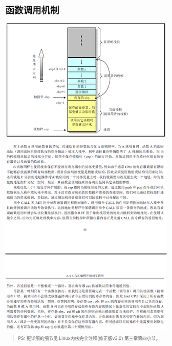 # 函数调用机制

![函数调用帧结构](README.assets/stack_frame.png)

![函数调用帧](README.assets/stack_of_func.png)

> PS: 更详细的细节见 Linux内核完全注释(修正版v3.0) 第三章第四小节。
